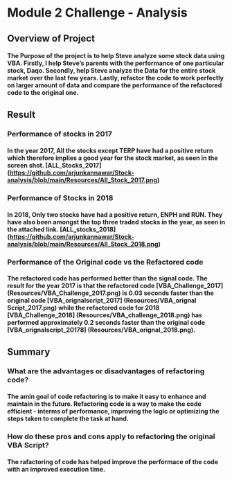 # Module 2 Challenge - Analysis

## Overview of Project

####      The Purpose of the project is to help Steve analyze some stock data using VBA. Firstly, I help Steve’s parents with the performance of one particular stock, Daqo. Secondly, help Steve analyze the Data for the entire stock market over the last few years. Lastly, refactor the code to work perfectly on larger amount of data and compare the performance of the refactored code to the original one.

## Result

### Performance of stocks in 2017

#### In the year 2017, All the stocks except TERP have had a positive return which therefore implies a good year for the stock market, as seen in the screen shot. [ALL_Stocks_2017] (https://github.com/arjunkannawar/Stock-analysis/blob/main/Resources/All_Stock_2017.png)

### Performance of Stocks in 2018

#### In 2018, Only two stocks have had a positive return, ENPH and RUN. They have also been amongst the top three traded stocks in the year, as seen in the attached link. [ALL_stocks_2018] (https://github.com/arjunkannawar/Stock-analysis/blob/main/Resources/All_Stock_2018.png)

### Performance of the Original code vs the Refactored code

#### The refactored code has performed better than the signal code. The result for the year 2017 is that the refactored code [VBA_Challenge_2017] (Resources/VBA_Challenge_2017.png) is 0.03 seconds faster than the original code [VBA_orignalscript_2017] (Resources/VBA_orignal Script_2017.png) while the refactored code for 2018 [VBA_Challenge_2018] (Resources/VBA_challenge_2018.png) has performed approximately 0.2 seconds faster than the original code [VBA_orignalscript_20178] (Resources/VBA_orignal_2018.png).

## Summary

### What are the advantages or disadvantages of refactoring code?

#### The amin goal of code refactoring is to make it easy to enhance and maintain in the future. Refactoring code is a way to make the code efficient - interms of performance, improving the logic or optimizing the steps taken to complete the task at hand. 

### How do these pros and cons apply to refactoring the original VBA Script?

#### The rafactoring of code has helped improve the performace of the code with an improved execution time.




